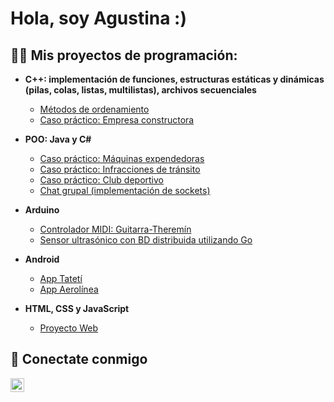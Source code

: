 <h1>Hola, soy Agustina :) </h1>

<h2>👩‍💻 Mis proyectos de programación:</h2>

- <b>C++: implementación de funciones, estructuras estáticas y dinámicas (pilas, colas, listas, multilistas), archivos secuenciales</b>
  - [Métodos de ordenamiento](https://github.com/agusflorenciap/MetodosOrdenamiento)
  - [Caso práctico: Empresa constructora](https://github.com/agusflorenciap/Constructora)
    
- <b>POO: Java y C#</b>
    - [Caso práctico: Máquinas expendedoras](https://github.com/agusflorenciap/MaqAutomaticas)
    - [Caso práctico: Infracciones de tránsito](https://github.com/agusflorenciap/Infracciones)
    - [Caso práctico: Club deportivo](https://github.com/agusflorenciap/Club)
    - [Chat grupal (implementación de sockets)](https://github.com/agusflorenciap/Chat)

- <b>Arduino</b>
  - [Controlador MIDI: Guitarra-Theremín](https://github.com/agusflorenciap/GuitarraTheremin)
  - [Sensor ultrasónico con BD distribuida utilizando Go](https://github.com/agusflorenciap/ArduinoGo)
  
- <b>Android</b>
  - [App Tatetí](https://github.com/agusflorenciap/JuegoTateti)
  - [App Aerolínea](https://github.com/agusflorenciap/aerolinea)
- <b>HTML, CSS y JavaScript</b>
  - [Proyecto Web](https://github.com/agusflorenciap/web)


<h2> 🤳 Conectate conmigo</h2>

[<img align="left" alt="JoshMadakor | LinkedIn" width="22px" src="https://cdn.jsdelivr.net/npm/simple-icons@v3/icons/linkedin.svg" />][linkedin]

[linkedin]: https://www.linkedin.com/in/agustina-pose/

<!--
**joshmadakor1/joshmadakor1** is a ✨ _special_ ✨ repository because its `README.md` (this file) appears on your GitHub profile.

Here are some ideas to get you started:

- 🔭 I’m currently working on ...
- 🌱 I’m currently learning ...
- 👯 I’m looking to collaborate on ...
- 🤔 I’m looking for help with ...
- 💬 Ask me about ...
- 📫 How to reach me: ...
- 😄 Pronouns: ...
- ⚡ Fun fact: ...
-->
